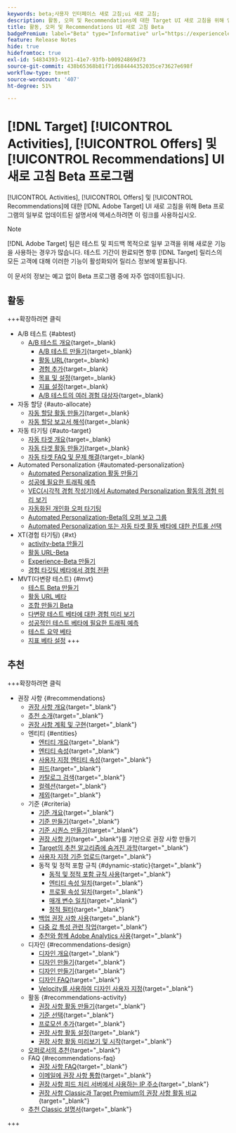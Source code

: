 ```yaml
---
keywords: beta;사용자 인터페이스 새로 고침;ui 새로 고침;
description: 활동, 오퍼 및 Recommendations에 대한 Target UI 새로 고침을 위해 업데이트된 문서에 액세스합니다
title: 활동, 오퍼 및 Recommendations UI 새로 고침 Beta
badgePremium: label="Beta" type="Informative" url="https://experienceleague.adobe.com/docs/target/using/introduction/intro.html?lang=en#beta newtab=true" tooltip=" [!DNL Target] Beta 프로그램에 대해 알아봅니다."
feature: Release Notes
hide: true
hidefromtoc: true
exl-id: 54834393-9121-41e7-93fb-b00924869d73
source-git-commit: 438b65368b81f71d684444352035ce73627e698f
workflow-type: tm+mt
source-wordcount: '407'
ht-degree: 51%

---
```


# [!DNL Target] [!UICONTROL Activities], [!UICONTROL Offers] 및 [!UICONTROL Recommendations] UI 새로 고침 Beta 프로그램

[!UICONTROL Activities], [!UICONTROL Offers] 및 [!UICONTROL Recommendations]에 대한 [!DNL Adobe Target] UI 새로 고침을 위해 Beta 프로그램의 일부로 업데이트된 설명서에 액세스하려면 이 링크를 사용하십시오.

>[!NOTE]
>
>[!DNL Adobe Target] 팀은 테스트 및 피드백 목적으로 일부 고객을 위해 새로운 기능을 사용하는 경우가 많습니다. 테스트 기간이 완료되면 향후 [!DNL Target] 릴리스의 모든 고객에 대해 이러한 기능이 활성화되어 릴리스 정보에 발표됩니다.
>
>이 문서의 정보는 예고 없이 Beta 프로그램 중에 자주 업데이트됩니다.

## 활동

+++확장하려면 클릭

* A/B 테스트 {#abtest}
   * [A/B 테스트 개요](c-activities/t-test-ab/test-ab-beta.md){target=_blank}
      * [A/B 테스트 만들기](c-activities/t-test-ab/t-test-create-ab/test-create-ab-beta.md){target=_blank}
      * [활동 URL](c-activities/t-test-ab/t-test-create-ab/ab-activity-url-beta.md){target=_blank}
      * [경험 추가](c-activities/t-test-ab/t-test-create-ab/ab-add-experience-beta.md){target=_blank}
      * [목표 및 설정](c-activities/t-test-ab/t-test-create-ab/ab-goals-and-settings-beta.md){target=_blank}
      * [지표 설정](c-activities/t-test-ab/t-test-create-ab/ab-set-metrics-beta.md){target=_blank}
      * [A/B 테스트의 여러 경험 대상자](c-activities/t-test-ab/t-test-create-ab/target-experience-to-multiple-audiences-beta.md){target=_blank}
* 자동 할당 {#auto-allocate}
   * [자동 할당 활동 만들기](/help/main/c-activities/automated-traffic-allocation/create-auto-allocate-activity-beta.md){target=_blank}
   * [자동 할당 보고서 해석](c-activities/automated-traffic-allocation/determine-winner-beta.md){target=_blank}
* 자동 타기팅 {#auto-target}
   * [자동 타겟 개요](/help/main/c-activities/auto-target/auto-target-to-optimize-beta.md){target=_blank}
   * [자동 타겟 활동 만들기](/help/main/c-activities/auto-target/create-auto-target-beta.md){target=_blank}
   * [자동 타겟 FAQ 및 문제 해결](/help/main/c-activities/auto-target/auto-target-troubleshooting-faqs.md){target=_blank}
* Automated Personalization {#automated-personalization}
   * [Automated Personalization 활동 만들기](/help/main/c-activities/t-automated-personalization/create-ap-activity-beta.md)
   * [성공에 필요한 트래픽 예측](https://experienceleague.adobe.com/en/docs/target/using/activities/automated-personalization/ap-traffic-estimator-beta)
   * [VEC(시각적 경험 작성기)에서 Automated Personalization 활동의 경험 미리 보기](https://experienceleague.adobe.com/en/docs/target/using/activities/automated-personalization/ap-preview-experiences-beta)
   * [자동화된 개인화 오퍼 타기팅](https://experienceleague.adobe.com/en/docs/target/using/activities/automated-personalization/ap-target-offers)
   * [Automated Personalization-Beta의 오퍼 보고 그룹](/help/main/c-activities/t-automated-personalization/offer-reporting-groups-in-automated-personalization-beta.md)
   * [Automated Personalization 또는 자동 타겟 활동 베타에 대한 컨트롤 선택](c-activities/t-automated-personalization/experience-as-control-beta.md)
* XT(경험 타기팅) {#xt}
   * [activity-beta 만들기](c-activities/t-experience-target/t-xt-create/xt-create-beta.md)
   * [활동 URL-Beta](c-activities/t-experience-target/t-xt-create/xt-activity-url-beta.md)
   * [Experience-Beta 만들기](c-activities/t-experience-target/t-xt-create/xt-add-experience-beta.md)
   * [경험 타깃팅 베타에서 경험 전환](c-activities/t-experience-target/t-xt-create/xt-switching-experiences-beta.md)
* MVT(다변량 테스트) {#mvt}
   * [테스트 Beta 만들기](c-activities/c-multivariate-testing/t-create-multivariate-test/create-multivariate-test-beta.md)
   * [활동 URL 베타](c-activities/c-multivariate-testing/t-create-multivariate-test/url-beta.md)
   * [조합 만들기 Beta](c-activities/c-multivariate-testing/t-create-multivariate-test/add-offers-beta.md)
   * [다변량 테스트 베타에 대한 경험 미리 보기](c-activities/c-multivariate-testing/t-create-multivariate-test/preview-experiences-beta.md)
   * [성공적인 테스트 베타에 필요한 트래픽 예측](c-activities/c-multivariate-testing/t-create-multivariate-test/traffic-estimator-beta.md)
   * [테스트 요약 베타](c-activities/c-multivariate-testing/t-create-multivariate-test/test-summary-beta.md)
   * [지표 베타 설정](c-activities/c-multivariate-testing/t-create-multivariate-test/mvt-set-metrics-beta.md)
+++

<!-- 
* Automated Personalization {#automated-personalization}
   * [Create an Automated Personalization activity](c-activities/t-automated-personalization/create-ap-activity-beta.md){target=_blank}
   * [Estimate the traffic required for success](c-activities/t-automated-personalization/ap-traffic-estimator-beta.md){target=_blank}
   * [Preview experiences for an Automated Personalization test](c-activities/t-automated-personalization/ap-preview-experiences-beta.md){target=_blank}
   * [Target Automated Personalization offers](c-activities/t-automated-personalization/ap-target-offers.md){target=_blank}
   * [Manage exclusions](c-activities/t-automated-personalization/managing-exclusions-beta.md){target=_blank}
   * [Offer reporting groups in Automated Personalization](/help/main/c-activities/t-automated-personalization/offer-reporting-groups-in-automated-personalization.md){target=_blank}
   * [Select the control for your Automated Personalization or Auto-Target activity](c-activities/t-automated-personalization/experience-as-control.md){target=_blank}
   * [Automated Personalization FAQ](c-activities/t-automated-personalization/automated-personalization-faq.md){target=_blank}
   * [Troubleshoot Automated Personalization](c-activities/t-automated-personalization/ap-trouble.md){target=_blank}
* Experience Targeting {#experience-targeting}
   * [Experience Targeting overview](c-activities/t-experience-target/experience-target.md){target=_blank}
   * Create an Experience Targeting activity {#create-targeting}
      * [Create an activity](c-activities/t-experience-target/t-xt-create/xt-create.md){target=_blank}
      * [Activity URL](c-activities/t-experience-target/t-xt-create/xt-activity-url.md){target=_blank}
      * [Create an experience](c-activities/t-experience-target/t-xt-create/xt-add-experience.md){target=_blank}
      * [Switching experiences in Experience Targeting](c-activities/t-experience-target/t-xt-create/xt-switching-experiences.md){target=_blank}
      * [Goals and settings](c-activities/t-experience-target/t-xt-create/xt-goals-and-settings.md){target=_blank}
      * [Set metrics](c-activities/t-experience-target/t-xt-create/xt-set-metrics.md){target=_blank}
* Multivariate Test {#multivariate-test}
   * [Multivariate Test overview](c-activities/c-multivariate-testing/multivariate-testing.md){target=_blank}
   * [Multivariate Test best practices](c-activities/c-multivariate-testing/best-practices.md){target=_blank}
   * [Plan a Multivariate Test](c-activities/c-multivariate-testing/plan-mvt.md){target=_blank}
   * Create a Multivariate Test {#create-mvt}
      * [Create a test](c-activities/c-multivariate-testing/t-create-multivariate-test/create-multivariate-test.md){target=_blank}
      * [Activity URL](c-activities/c-multivariate-testing/t-create-multivariate-test/url.md){target=_blank}
      * [Create combinations](c-activities/c-multivariate-testing/t-create-multivariate-test/add-offers.md){target=_blank}
      * [Preview experiences for a Multivariate Test](c-activities/c-multivariate-testing/t-create-multivariate-test/preview-experiences.md){target=_blank}
      * [Estimate the traffic required for a successful test](c-activities/c-multivariate-testing/t-create-multivariate-test/traffic-estimator.md){target=_blank}
      * [Test summary](c-activities/c-multivariate-testing/t-create-multivariate-test/test-summary.md){target=_blank}
      * [Goals and settings](c-activities/c-multivariate-testing/t-create-multivariate-test/goals-and-settings.md){target=_blank}
      * [Set metrics](c-activities/c-multivariate-testing/t-create-multivariate-test/mvt-set-metrics.md){target=_blank}
      * [Troubleshoot Multivariate Tests](c-activities/c-multivariate-testing/t-create-multivariate-test/troubleshooting.md){target=_blank}
* [Recommendations activity](c-activities/recommendations-activity.md){target=_blank}
* [Edit an activity or save as draft](c-activities/edit-activity.md){target=_blank}
* [Priority](c-activities/priority.md){target=_blank}
* [Activity settings](c-activities/activity-settings.md){target=_blank}
* Success metrics {#success-metrics}
   * [Success metrics](c-activities/r-success-metrics/success-metrics.md){target=_blank}
   * [Click tracking](c-activities/r-success-metrics/click-tracking.md){target=_blank}
   * [Capture score](c-activities/r-success-metrics/capture-score.md){target=_blank}
* [Activity change log](c-activities/change-log.md){target=_blank}
* Troubleshoot activities {#troubleshoot-activities}
   * [Troubleshoot activities overview](c-activities/c-troubleshooting-activities/troubleshooting-activities.md){target=_blank}
   * [Troubleshoot content delivery](c-activities/c-troubleshooting-activities/content-trouble.md){target=_blank}
* Activity QA {#activity-qa}
   * [Activity QA overview](c-activities/c-activity-qa/activity-qa.md){target=_blank}
   * [Activity QA bookmarklet](c-activities/c-activity-qa/activity-qa-bookmark.md){target=_blank}
   * [Use Activity QA with server-side delivery](c-activities/c-activity-qa/use-qa-mode-with-server-side-delivery.md){target=_blank}-->

## 추천

+++확장하려면 클릭

* 권장 사항 {#recommendations}
   * [권장 사항 개요](c-recommendations/recommendations.md){target="_blank"}
   * [추천 소개](c-recommendations/introduction-to-recommendations.md){target="_blank"}
   * [권장 사항 계획 및 구현](c-recommendations/plan-implement.md){target="_blank"}
   * 엔티티 {#entities}
      * [엔티티 개요](c-recommendations/c-products/products.md){target="_blank"}
      * [엔티티 속성](c-recommendations/c-products/entity-attributes.md){target="_blank"}
      * [사용자 지정 엔티티 속성](c-recommendations/c-products/custom-entity-attributes.md){target="_blank"}
      * [피드](/help/main/c-recommendations/c-products/feeds-beta.md){target="_blank"}
      * [카탈로그 검색](/help/main/c-recommendations/c-products/catalog-search-beta.md){target="_blank"}
      * [컬렉션](/help/main/c-recommendations/c-products/collections-beta.md){target="_blank"}
      * [제외](/help/main/c-recommendations/c-products/exclusions-beta.md){target="_blank"}
   * 기준 {#criteria}
      * [기준 개요](/help/main/c-recommendations/c-algorithms/algorithms-beta.md){target="_blank"}
      * [기준 만들기](/help/main/c-recommendations/c-algorithms/create-new-algorithm-beta.md){target="_blank"}
      * [기준 시퀀스 만들기](/help/main/c-recommendations/c-algorithms/create-criteria-sequence-beta.md){target="_blank"}
      * [권장 사항 키](/help/main/c-recommendations/c-algorithms/base-the-recommendation-on-a-recommendation-key-beta.md){target="_blank"}를 기반으로 권장 사항 만들기
      * [Target의 추천 알고리즘에 숨겨진 과학](/help/main/c-recommendations/c-algorithms/recommendations-algorithms.md){target="_blank"}
      * [사용자 지정 기준 업로드](/help/main/c-recommendations/c-algorithms/recommendations-csv-beta.md){target="_blank"}
      * 동적 및 정적 포함 규칙 {#dynamic-static}{target="_blank"}
         * [동적 및 정적 포함 규칙 사용](/help/main/c-recommendations/c-algorithms/use-dynamic-and-static-inclusion-rules-beta.md){target="_blank"}
         * [엔티티 속성 일치](/help/main/c-recommendations/c-algorithms/entity-attribute-matching-beta.md){target="_blank"}
         * [프로필 속성 일치](/help/main/c-recommendations/c-algorithms/profile-attribute-matching-beta.md){target="_blank"}
         * [매개 변수 일치](/help/main/c-recommendations/c-algorithms/parameter-matching-beta.md){target="_blank"}
         * [정적 필터](/help/main/c-recommendations/c-algorithms/static-value-beta.md){target="_blank"}
      * [백업 권장 사항 사용](/help/main/c-recommendations/c-algorithms/backup-recs-beta.md){target="_blank"}
      * [다중 값 특성 관련 작업](/help/main/c-recommendations/c-algorithms/work-with-multi-value-attributes-beta.md){target="_blank"}
      * [추천와 함께 Adobe Analytics 사용](/help/main/c-recommendations/c-algorithms/use-adobe-analytics-with-recommendations-beta.md){target="_blank"}
   * 디자인 {#recommendations-design}
      * [디자인 개요](c-recommendations/c-design-overview/design-overview.md){target="_blank"}
      * [디자인 만들기](c-recommendations/c-design-overview/create-design.md){target="_blank"}
      * [디자인 만들기](/help/main/c-recommendations/c-design-overview/create-design-beta.md){target="_blank"}
      * [디자인 FAQ](c-recommendations/c-design-overview/template-faq.md){target="_blank"}
      * [Velocity를 사용하여 디자인 사용자 지정](c-recommendations/c-design-overview/customizing-a-template.md){target="_blank"}
   * 활동 {#recommendations-activity}
      * [권장 사항 활동 만들기](c-recommendations/t-create-recs-activity/create-recs-activity.md){target="_blank"}
      * [기준 선택](c-recommendations/t-create-recs-activity/algo-select-recs.md){target="_blank"}
      * [프로모션 추가](c-recommendations/t-create-recs-activity/adding-promotions.md){target="_blank"}
      * [권장 사항 활동 설정](c-recommendations/t-create-recs-activity/recs-activity-settings.md){target="_blank"}
      * [권장 사항 활동 미리보기 및 시작](/help/main/c-recommendations/t-create-recs-activity/previewing-and-launching-your-recommendations-activity.md){target="_blank"}
   * [오퍼로서의 추천](c-recommendations/recommendations-as-an-offer.md){target="_blank"}
   * FAQ {#recommendations-faq}
      * [권장 사항 FAQ](c-recommendations/c-recommendations-faq/recommendations-faq.md){target="_blank"}
      * [이메일에 권장 사항 통합](c-recommendations/c-recommendations-faq/integrating-recs-email.md){target="_blank"}
      * [권장 사항 피드 처리 서버에서 사용하는 IP 주소](c-recommendations/c-recommendations-faq/ip-addresses-marketing-cloud.md){target="_blank"}
      * [권장 사항 Classic과 Target Premium의 권장 사항 활동 비교](c-recommendations/c-recommendations-faq/recommendations-classic-versus-recommendations-activities-target-premium.md){target="_blank"}
   * [추천 Classic 설명서](/help/main/c-recommendations/recommendations-classic-documentaton.md){target="_blank"}

+++
